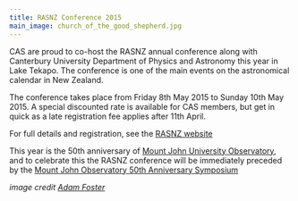 ```yaml
---
title: RASNZ Conference 2015
main_image: church_of_the_good_shepherd.jpg
---
```

CAS are proud to co-host the RASNZ annual conference along with Canterbury
University Department of Physics and Astronomy this year in Lake Tekapo.  The
conference is one of the main events on the astronomical calendar in New
Zealand.

The conference takes place from Friday 8th May 2015 to Sunday 10th May 2015.
A special discounted rate is available for CAS members, but get in quick as a
late registration fee applies after 11th April.

For full details and registration, see the 
[RASNZ website](http://www.rasnz.org.nz/groups-news-events/rasnz-conference)

This year is the 50th anniversary of [Mount John University Observatory](http://www.phys.canterbury.ac.nz/research/mt_john/),
and to celebrate this the RASNZ conference will be immediately preceded by
the [Mount John Observatory 50th Anniversary Symposium](http://www.phys.canterbury.ac.nz/mtjohn50/)

*image credit [Adam Foster](https://www.flickr.com/photos/paperpariah/4742731423/)*

